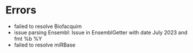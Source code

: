# Errors

- failed to resolve Biofacquim
- issue parsing Ensembl: Issue in EnsemblGetter with date July 2023 and fmt %b %Y
- failed to resolve miRBase